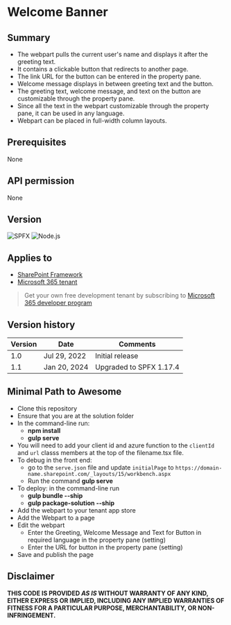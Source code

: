 # Welcome Banner

## Summary

- The webpart pulls the current user's name and displays it after the greeting text.
- It contains a clickable button that redirects to another page.
- The link URL for the button can be entered in the property pane.
- Welcome message displays in between greeting text and the button.
- The greeting text, welcome message, and text on the button are customizable through the property pane. 
- Since all the text in the webpart customizable through the property pane, it can be used in any language.
- Webpart can be placed in full-width column layouts. 

## Prerequisites
None
## API permission
None
## Version 
![SPFX](https://img.shields.io/badge/SPFX-1.17.4-green.svg)
![Node.js](https://img.shields.io/badge/Node.js-v16.13+-green.svg)

## Applies to

- [SharePoint Framework](https://aka.ms/spfx)
- [Microsoft 365 tenant](https://docs.microsoft.com/en-us/sharepoint/dev/spfx/set-up-your-developer-tenant)

> Get your own free development tenant by subscribing to [Microsoft 365 developer program](http://aka.ms/o365devprogram)

## Version history

| Version | Date         | Comments                |
| ------- | ------------ | ----------------------- |
| 1.0     | Jul 29, 2022 | Initial release         |
| 1.1     | Jan 20, 2024 | Upgraded to SPFX 1.17.4 |


## Minimal Path to Awesome

- Clone this repository
- Ensure that you are at the solution folder
- In the command-line run:
  - **npm install**
  - **gulp serve**
- You will need to add your client id and azure function to the `clientId` and `url` classs members at the top of the filename.tsx file.
- To debug in the front end:
  - go to the `serve.json` file and update `initialPage` to `https://domain-name.sharepoint.com/_layouts/15/workbench.aspx`
  - Run the command **gulp serve**
- To deploy: in the command-line run
  - **gulp bundle --ship**
  - **gulp package-solution --ship**
- Add the webpart to your tenant app store
- Add the Webpart to a page
- Edit the webpart
  - Enter the Greeting, Welcome Message and Text for Button in required language in the property pane (setting)
  - Enter the URL for button in the property pane (setting)
- Save and publish the page

## Disclaimer

**THIS CODE IS PROVIDED *AS IS* WITHOUT WARRANTY OF ANY KIND, EITHER EXPRESS OR IMPLIED, INCLUDING ANY IMPLIED WARRANTIES OF FITNESS FOR A PARTICULAR PURPOSE, MERCHANTABILITY, OR NON-INFRINGEMENT.**